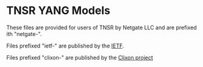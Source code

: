 # TNSR YANG Models

These files are provided for users of TNSR by Netgate LLC and are prefixed
ith "netgate-".

Files prefixed "ietf-" are published by the [IETF](https://www.ietf.org/).

Files prefixed "clixon-" are published by the
[Clixon project](http://www.clicon.org/)

